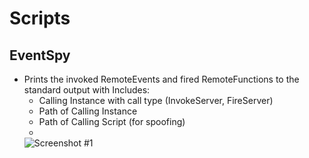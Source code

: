 # Scripts
## EventSpy
- Prints the invoked RemoteEvents and fired RemoteFunctions to the standard output with 
  Includes:   
  - Calling Instance with call type (InvokeServer, FireServer)
  - Path of Calling Instance
  - Path of Calling Script (for spoofing)   
  - 
  ![Screenshot #1](/DoComplement/Images/blob/main/foxy.png?raw=true "loverboy")
